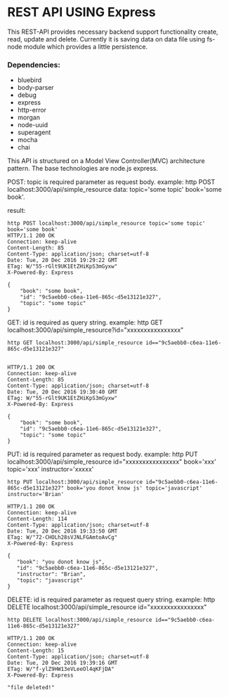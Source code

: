 # REST API USING Express

This REST-API provides necessary backend support functionality create, read, update and delete. Currently it is saving data on data file using fs-node module which provides a little persistence.

### Dependencies:

- bluebird
- body-parser
- debug
- express
- http-error
- morgan
- node-uuid
- superagent
- mocha
- chai

This API is structured on a Model View Controller(MVC) architecture pattern. The base technologies are node.js express.


POST:
topic is required parameter as request body.
example: http POST localhost:3000/api/simple_resource
data: topic='some topic' book='some book'.

result:

````
http POST localhost:3000/api/simple_resource topic='some topic' book='some book'
HTTP/1.1 200 OK
Connection: keep-alive
Content-Length: 85
Content-Type: application/json; charset=utf-8
Date: Tue, 20 Dec 2016 19:29:22 GMT
ETag: W/"55-rGlt9UK1EtZHiKpS3mGyxw"
X-Powered-By: Express

{
    "book": "some book",
    "id": "9c5aebb0-c6ea-11e6-865c-d5e13121e327",
    "topic": "some topic"
}
````

GET:
id is required as query string.
example: http GET localhost:3000/api/simple_resource?id="xxxxxxxxxxxxxxxx"


````
http GET localhost:3000/api/simple_resource id=="9c5aebb0-c6ea-11e6-865c-d5e13121e327"


HTTP/1.1 200 OK
Connection: keep-alive
Content-Length: 85
Content-Type: application/json; charset=utf-8
Date: Tue, 20 Dec 2016 19:30:40 GMT
ETag: W/"55-rGlt9UK1EtZHiKpS3mGyxw"
X-Powered-By: Express

{
    "book": "some book",
    "id": "9c5aebb0-c6ea-11e6-865c-d5e13121e327",
    "topic": "some topic"
}

````

PUT:
id is required parameter as request body.
example: http PUT localhost:3000/api/simple_resource id="xxxxxxxxxxxxxxxx" book='xxx' topic='xxx' instructor='xxxxx'

````
http PUT localhost:3000/api/simple_resource id="9c5aebb0-c6ea-11e6-865c-d5e13121e327" book='you donot know js' topic='javascript' instructor='Brian'

HTTP/1.1 200 OK
Connection: keep-alive
Content-Length: 114
Content-Type: application/json; charset=utf-8
Date: Tue, 20 Dec 2016 19:33:50 GMT
ETag: W/"72-CHOLh28sVJNLFGAmtoAvCg"
X-Powered-By: Express

{
   "book": "you donot know js",
   "id": "9c5aebb0-c6ea-11e6-865c-d5e13121e327",
   "instructor": "Brian",
   "topic": "javascript"
}
````

DELETE:
id is required parameter as request query string.
example: http DELETE localhost:3000/api/simple_resource id="xxxxxxxxxxxxxxxx"
````
http DELETE localhost:3000/api/simple_resource id=="9c5aebb0-c6ea-11e6-865c-d5e13121e327"

HTTP/1.1 200 OK
Connection: keep-alive
Content-Length: 15
Content-Type: application/json; charset=utf-8
Date: Tue, 20 Dec 2016 19:39:16 GMT
ETag: W/"f-ylZ9HW13eVLeeOl4qKFjDA"
X-Powered-By: Express

"file deleted!"
````
